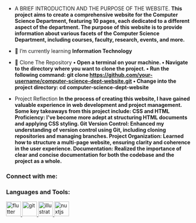 - A BRIEF INTRODUCTION AND THE PURPOSE OF THE WEBSITE. 
**This project aims to create a comprehensive website for the Computer Science Department, featuring 10 pages, each dedicated to a different aspect of the department. The purpose of this website is to provide information about various facets of the Computer Science Department, including courses, faculty, research, events, and more.**

- 🌱 I’m currently learning **Information Technology**

- 🔭 Clone The Repository 
**• Open a terminal on your machine. • Navigate to the directory where you want to clone the project. • Run the following command: git clone https://github.com/your-username/computer-science-dept-website.git • Change into the project directory: cd computer-science-dept-website**

- Project Reflection 
**In the process of creating this website, I have gained valuable experience in web development and project management. Some key takeaways from this project include: CSS and HTML Proficiency: I've become more adept at structuring HTML documents and applying CSS styling. Git Version Control: Enhanced my understanding of version control using Git, including cloning repositories and managing branches. Project Organization: Learned how to structure a multi-page website, ensuring clarity and coherence in the user experience. Documentation: Realized the importance of clear and concise documentation for both the codebase and the project as a whole.**

<h3 align="left">Connect with me:</h3>
<p align="left">
</p>

<h3 align="left">Languages and Tools:</h3>
<p align="left"> <a href="https://flutter.dev" target="_blank" rel="noreferrer"> <img src="https://www.vectorlogo.zone/logos/flutterio/flutterio-icon.svg" alt="flutter" width="40" height="40"/> </a> <a href="https://git-scm.com/" target="_blank" rel="noreferrer"> <img src="https://www.vectorlogo.zone/logos/git-scm/git-scm-icon.svg" alt="git" width="40" height="40"/> </a> <a href="https://www.adobe.com/in/products/illustrator.html" target="_blank" rel="noreferrer"> <img src="https://www.vectorlogo.zone/logos/adobe_illustrator/adobe_illustrator-icon.svg" alt="illustrator" width="40" height="40"/> </a> <a href="https://nuxtjs.org/" target="_blank" rel="noreferrer"> <img src="https://www.vectorlogo.zone/logos/nuxtjs/nuxtjs-icon.svg" alt="nuxtjs" width="40" height="40"/> </a> </p>
